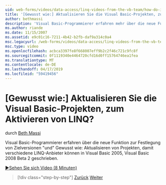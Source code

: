 ```yaml
---
uid: web-forms/videos/data-access/linq-videos-from-the-vb-team/how-do-i-upgrade-visual-basic-projects-to-enable-linq
title: '[Gewusst wie:] Aktualisieren Sie die Visual Basic-Projekten, zum Aktivieren von LINQ? | Microsoft-Dokumentation'
author: bethmassi
description: 'Visual Basic-Programmierer erfahren mehr über die neue Funktion zur Festlegung von Zielversionen "und" Gewusst wie: Aktualisieren von Projekten in Visual Basic 2005 in Visual Basic 2008 Beta geschrieben...'
ms.author: riande
ms.date: 11/15/2007
ms.assetid: e9c01c16-7211-4b42-b2fb-daf9a314c0a4
msc.legacyurl: /web-forms/videos/data-access/linq-videos-from-the-vb-team/how-do-i-upgrade-visual-basic-projects-to-enable-linq
msc.type: video
ms.openlocfilehash: acbca3397fe8f668007eff9b2c2f46c721c9fc8f
ms.sourcegitcommit: 0f1119340e4464720cfd16d0ff15764746ea1fea
ms.translationtype: MT
ms.contentlocale: de-DE
ms.lasthandoff: 04/17/2019
ms.locfileid: "59419456"
---
```

# <a name="how-do-i-upgrade-visual-basic-projects-to-enable-linq"></a>[Gewusst wie:] Aktualisieren Sie die Visual Basic-Projekten, zum Aktivieren von LINQ?

durch [Beth Massi](https://github.com/bethmassi)

Visual Basic-Programmierer erfahren über die neue Funktion zur Festlegung von Zielversionen "und" Gewusst wie: Aktualisieren von Projekten, damit verschiedene LINQ-Anbieter können in Visual Basic 2005, Visual Basic 2008 Beta 2 geschrieben.

[&#9654;Sehen Sie sich Video (8 Minuten)](https://channel9.msdn.com/Blogs/ASP-NET-Site-Videos/how-do-i-upgrade-visual-basic-projects-to-enable-linq)

> [!div class="step-by-step"]
> [Zurück](how-do-i-perform-group-and-aggregate-queries.md)
> [Weiter](how-do-i-get-started-with-linq-to-xml.md)
